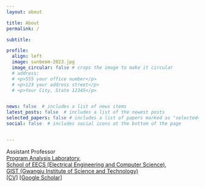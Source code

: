 ```yaml
---
layout: about

title: About
permalink: /

subtitle:

profile:
  align: left
  image: sunbeom-2023.jpg
  image_circular: false # crops the image to make it circular
  # address:
  # <p>555 your office number</p>
  # <p>123 your address street</p>
  # <p>Your City, State 12345</p>


news: false  # includes a list of news items
latest_posts: false  # includes a list of the newest posts
selected_papers: false # includes a list of papers marked as "selected={true}"
social: false  # includes social icons at the bottom of the page


---
```


<p>
  Assistant Professor<br>
  <a href="Research">Program Analysis Laboratory</a>,<br>
  <a href="https://eecs.gist.ac.kr/eecs/">School of EECS (Electrical Engineering and Computer Science)</a>,<br>
  <a href="https://www.gist.ac.kr/kr/main.html"> GIST (Gwangju Institute of Science and Technology)</a><br>
  <a href="assets/pdf/cv-sunbeom.pdf">[CV]</a> <a href= "https://scholar.google.com/citations?user=UTug1PgAAAAJ&hl=ko">[Google Scholar]</a>
</p>
